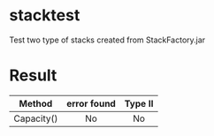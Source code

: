 # stacktest
Test two type of stacks created from StackFactory.jar
# Result

|Method|error found   | Type II|
|:-----:|:-------:|:--------:|
|Capacity()|No|No|
